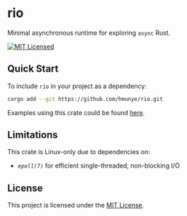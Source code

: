 # rio

Minimal asynchronous runtime for exploring `async` Rust.

[![MIT Licensed](https://img.shields.io/badge/license-MIT-blue.svg)](https://github.com/hmunye/rio/blob/main/LICENSE)

## Quick Start

To include `rio` in your project as a dependency:

```bash
cargo add --git https://github.com/hmunye/rio.git
```

Examples using this crate could be found [here](https://github.com/hmunye/rio/tree/main/examples).

## Limitations

This crate is Linux-only due to dependencies on:

- *`epoll(7)`* for efficient single-threaded, non-blocking I/O

## License

This project is licensed under the [MIT License].

[MIT License]: https://github.com/hmunye/rio/blob/main/LICENSE

